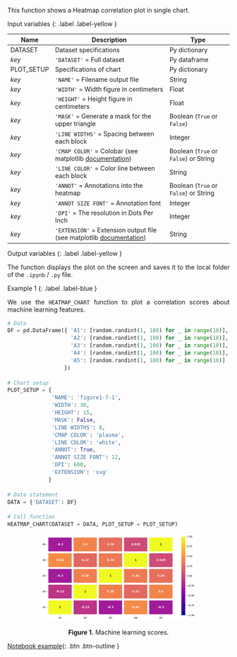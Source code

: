 <!-- ---
title: Tree map
layout: home
nav_order: 7
parent: Charts
--- -->

<!--Don't delete ths script-->
<script src = "https://polyfill.io/v3/polyfill.min.js?features=es6"></script>
<script id = "MathJax-script" async src="https://cdn.jsdelivr.net/npm/mathjax@3/es5/tex-mml-chtml.js"></script>
<!--Don't delete ths script-->

<p align = "justify">This function shows a Heatmap correlation plot in single chart.</p>

Input variables
{: .label .label-yellow }

<table style = "width:100%">
    <thead>
      <tr>
        <th>Name</th>
        <th>Description</th>
        <th>Type</th>
      </tr>
    </thead>
    <tr>
        <td>DATASET</td>
        <td>Dataset specifications</td>
        <td>Py dictionary</td>
    </tr>
    <tr>
        <td><i>key</i></td>
        <td><code>'DATASET'</code> = Full dataset</td>
        <td>Py dataframe</td>
    </tr> 
    <tr>
        <td>PLOT_SETUP</td>
        <td>Specifications of chart</td>
        <td>Py dictionary</td>
    </tr>  
    <tr>
        <td><i>key</i></td>
        <td><code>'NAME'</code> = Filename output file</td>
        <td>String</td>
    </tr>  
    <tr>
        <td><i>key</i></td>
        <td><code>'WIDTH'</code> = Width figure in centimeters</td>
        <td>Float</td>
    </tr>
    <tr>
        <td><i>key</i></td>
        <td><code>'HEIGHT'</code> = Height figure in centimeters</td>
        <td>Float</td>
    </tr> 
    <tr>
        <td><i>key</i></td>
        <td><code>'MASK'</code> = Generate a mask for the upper triangle</td>
        <td>Boolean (<code>True</code> or <code>False</code>)</td>
    </tr>
    <tr>
        <td><i>key</i></td>
        <td><code>'LINE WIDTHS'</code> = Spacing between each block</td>
        <td>Integer</td>
    </tr>
    <tr>
        <td><i>key</i></td>
        <td><code>'CMAP COLOR'</code> = Colobar (see matplotlib <a href="https://matplotlib.org/stable/tutorials/colors/colormaps.html" target="_blank">documentation</a>)</td>
        <td>Boolean (<code>True</code> or <code>False</code>) or String</td>
    </tr>
    <tr>
        <td><i>key</i></td>
        <td><code>'LINE COLOR'</code> = Color line between each block</td>
        <td>String</td>
    </tr>
    <tr>
        <td><i>key</i></td>
        <td><code>'ANNOT'</code> = Annotations into the heatmap</td>
        <td>Boolean (<code>True</code> or <code>False</code>) or String</td>
    </tr>
    <tr>
        <td><i>key</i></td>
        <td><code>'ANNOT SIZE FONT'</code> = Annotation font</td>
        <td>Integer</td>
    </tr> 
    <tr>
        <td><i>key</i></td>
        <td><code>'DPI'</code> = The resolution in Dots Per Inch</td>
        <td>Integer</td>
    </tr>   
    <tr>
        <td><i>key</i></td>
        <td><code>'EXTENSION'</code> = Extension output file (see matplotlib <a href="https://matplotlib.org/stable/api/_as_gen/matplotlib.pyplot.savefig.html" target="_blank">documentation</a>)</td>
        <td>String</td>
    </tr>
</table>

Output variables
{: .label .label-yellow }

<p align = "justify">The function displays the plot on the screen and saves it to the local folder of the <code>.ipynb</code> / <code>.py</code> file.</p>

Example 1
{: .label .label-blue }

<p align = "justify">We use the <code>HEATMAP_CHART</code> function to plot a correlation scores about machine learning features.</p>

```python
# Data
DF = pd.DataFrame({ 'A1': [random.randint(1, 100) for _ in range(10)],
                    'A2': [random.randint(1, 100) for _ in range(10)],
                    'A3': [random.randint(1, 100) for _ in range(10)],
                    'A4': [random.randint(1, 100) for _ in range(10)],
                    'A5': [random.randint(1, 100) for _ in range(10)]
                  })

# Chart setup
PLOT_SETUP = {
              'NAME': 'figure1-7-1',
              'WIDTH': 30, 
              'HEIGHT': 15,
              'MASK': False,
              'LINE WIDTHS': 8,
              'CMAP COLOR': 'plasma',
              'LINE COLOR': 'white',
              'ANNOT': True,
              'ANNOT SIZE FONT': 12,
              'DPI': 600, 
              'EXTENSION': 'svg'
             }

# Data statement 
DATA = {'DATASET': DF}

# Call function
HEATMAP_CHART(DATASET = DATA, PLOT_SETUP = PLOT_SETUP)
```
<center><img src="assets/images/figure1-7-1.svg" width="70%"></center>
<p align = "center"><b>Figure 1.</b> Machine learning scores.</p>

[Notebook example](https://drive.google.com/file/d/1rWNvKctWb-pii1ZdUh-PXwXBoChFpvla/view?usp=sharing){: .btn .btn-outline }